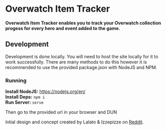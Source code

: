 # Overwatch Item Tracker
**Overwatch Item Tracker enables you to track your Overwatch collection progess for every hero and event added to the game.**

## Development
Development is done locally. You will need to host the site locally for it to work successfully. There are many methods to do this however it is recommended to use the provided package.json with NodeJS and NPM.

### Running

**Install NodeJS:** https://nodejs.org/en/  
**Install Deps:** `npm i`  
**Run Server:** `serve`  

Then go to the provided url in your browser and DUN


Intial design and concept created by Lalato & Izzepizze on [Reddit](https://www.reddit.com/r/Overwatch/comments/59bo66).
